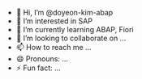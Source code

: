 - 👋 Hi, I’m @doyeon-kim-abap
- 👀 I’m interested in SAP
- 🌱 I’m currently learning ABAP, Fiori
- 💞️ I’m looking to collaborate on ...
- 📫 How to reach me ...
- 😄 Pronouns: ...
- ⚡ Fun fact: ...

<!---
doyeon-kim-abap/doyeon-kim-abap is a ✨ special ✨ repository because its `README.md` (this file) appears on your GitHub profile.
You can click the Preview link to take a look at your changes.
--->
